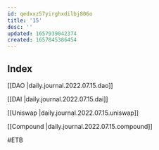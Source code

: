```yaml
---
id: qedxxz57yirghxdilbj806o
title: '15'
desc: ''
updated: 1657939042374
created: 1657845386454
---
```


## Index
[[DAO |daily.journal.2022.07.15.dao]]

[[DAI |daily.journal.2022.07.15.dai]]

[[Uniswap |daily.journal.2022.07.15.uniswap]]

[[Compound |daily.journal.2022.07.15.compound]]

#ETB
